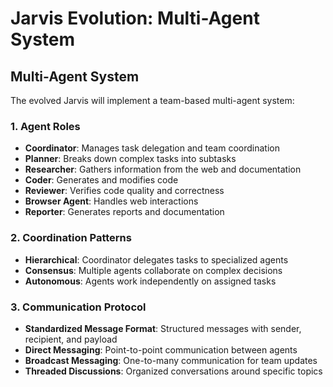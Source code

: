 # Jarvis Evolution: Multi-Agent System

## Multi-Agent System

The evolved Jarvis will implement a team-based multi-agent system:

### 1. Agent Roles
- **Coordinator**: Manages task delegation and team coordination
- **Planner**: Breaks down complex tasks into subtasks
- **Researcher**: Gathers information from the web and documentation
- **Coder**: Generates and modifies code
- **Reviewer**: Verifies code quality and correctness
- **Browser Agent**: Handles web interactions
- **Reporter**: Generates reports and documentation

### 2. Coordination Patterns
- **Hierarchical**: Coordinator delegates tasks to specialized agents
- **Consensus**: Multiple agents collaborate on complex decisions
- **Autonomous**: Agents work independently on assigned tasks

### 3. Communication Protocol
- **Standardized Message Format**: Structured messages with sender, recipient, and payload
- **Direct Messaging**: Point-to-point communication between agents
- **Broadcast Messaging**: One-to-many communication for team updates
- **Threaded Discussions**: Organized conversations around specific topics
